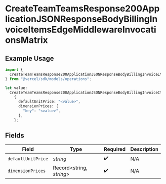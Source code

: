 # CreateTeamTeamsResponse200ApplicationJSONResponseBodyBillingInvoiceItemsEdgeMiddlewareInvocationsMatrix

## Example Usage

```typescript
import {
  CreateTeamTeamsResponse200ApplicationJSONResponseBodyBillingInvoiceItemsEdgeMiddlewareInvocationsMatrix,
} from "@vercel/sdk/models/operations";

let value:
  CreateTeamTeamsResponse200ApplicationJSONResponseBodyBillingInvoiceItemsEdgeMiddlewareInvocationsMatrix =
    {
      defaultUnitPrice: "<value>",
      dimensionPrices: {
        "key": "<value>",
      },
    };
```

## Fields

| Field                    | Type                     | Required                 | Description              |
| ------------------------ | ------------------------ | ------------------------ | ------------------------ |
| `defaultUnitPrice`       | *string*                 | :heavy_check_mark:       | N/A                      |
| `dimensionPrices`        | Record<string, *string*> | :heavy_check_mark:       | N/A                      |